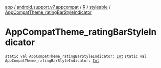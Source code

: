 [app](../../../index.md) / [android.support.v7.appcompat](../../index.md) / [R](../index.md) / [styleable](index.md) / [AppCompatTheme_ratingBarStyleIndicator](.)

# AppCompatTheme_ratingBarStyleIndicator

`static val AppCompatTheme_ratingBarStyleIndicator: `[`Int`](https://kotlinlang.org/api/latest/jvm/stdlib/kotlin/-int/index.html)
`static val AppCompatTheme_ratingBarStyleIndicator: `[`Int`](https://kotlinlang.org/api/latest/jvm/stdlib/kotlin/-int/index.html)